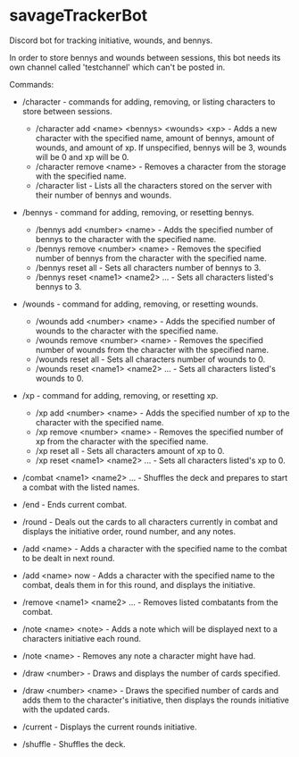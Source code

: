 # savageTrackerBot
Discord bot for tracking initiative, wounds, and bennys.

In order to store bennys and wounds between sessions, this bot needs its own channel called 'testchannel' which can't be posted in.

Commands:

- /character - commands for adding, removing, or listing characters to store between sessions.
  - /character add \<name> \<bennys> \<wounds> \<xp> - Adds a new character with the specified name, amount of bennys, amount of wounds, and amount of xp.  If unspecified, bennys will be 3, wounds will be 0 and xp will be 0.
  - /character remove \<name> - Removes a character from the storage with the specified name.
  - /character list - Lists all the characters stored on the server with their number of bennys and wounds.

- /bennys - command for adding, removing, or resetting bennys.
  - /bennys add \<number> \<name> - Adds the specified number of bennys to the character with the specified name.
  - /bennys remove \<number> \<name> - Removes the specified number of bennys from the character with the specified name.
  - /bennys reset all - Sets all characters number of bennys to 3.
  - /bennys reset \<name1> \<name2> ... - Sets all characters listed's bennys to 3.

- /wounds - command for adding, removing, or resetting wounds.
  - /wounds add \<number> \<name> - Adds the specified number of wounds to the character with the specified name.
  - /wounds remove \<number> \<name> - Removes the specified number of wounds from the character with the specified name.
  - /wounds reset all - Sets all characters number of wounds to 0.
  - /wounds reset \<name1> \<name2> ... - Sets all characters listed's wounds to 0.

- /xp - command for adding, removing, or resetting xp.
  - /xp add \<number> \<name> - Adds the specified number of xp to the character with the specified name.
  - /xp remove \<number> \<name> - Removes the specified number of xp from the character with the specified name.
  - /xp reset all - Sets all characters amount of xp to 0.
  - /xp reset \<name1> \<name2> ... - Sets all characters listed's xp to 0.

- /combat \<name1> \<name2> ... - Shuffles the deck and prepares to start a combat with the listed names.
- /end - Ends current combat.
- /round - Deals out the cards to all characters currently in combat and displays the initiative order, round number, and any notes.
- /add \<name> - Adds a character with the specified name to the combat to be dealt in next round.
- /add \<name> now - Adds a character with the specified name to the combat, deals them in for this round, and displays the initiative.
- /remove \<name1> \<name2> ... - Removes listed combatants from the combat.
- /note \<name> \<note> - Adds a note which will be displayed next to a characters initiative each round.
- /note \<name> - Removes any note a character might have had.
- /draw \<number> - Draws and displays the number of cards specified.
- /draw \<number> \<name> - Draws the specified number of cards and adds them to the character's initiative, then displays the rounds initiative with the updated cards.
- /current - Displays the current rounds initiative.
- /shuffle - Shuffles the deck.
